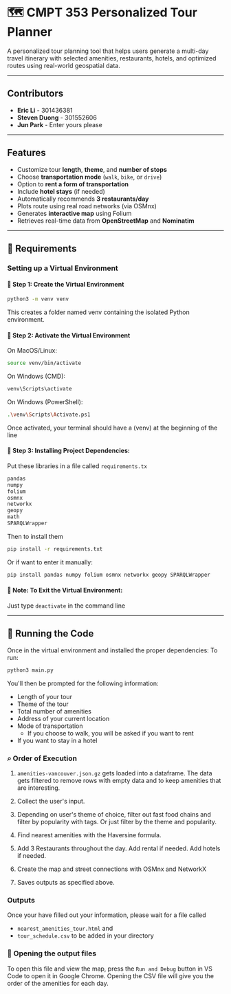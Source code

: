 # 🗺️ CMPT 353 Personalized Tour Planner

A personalized tour planning tool that helps users generate a multi-day travel itinerary with selected amenities, restaurants, hotels, and optimized routes using real-world geospatial data.

---

## Contributors
- **Eric Li** - 301436381  
- **Steven Duong** - 301552606
- **Jun Park** - Enter yours please

---

## Features
- Customize tour **length**, **theme**, and **number of stops**
- Choose **transportation mode** (`walk`, `bike`, or `drive`)
- Option to **rent a form of transportation**
- Include **hotel stays** (if needed)
- Automatically recommends **3 restaurants/day**
- Plots route using real road networks (via OSMnx)
- Generates **interactive map** using Folium
- Retrieves real-time data from **OpenStreetMap** and **Nominatim**

---

## 🔧 Requirements
### Setting up a Virtual Environment
#### 🔹 Step 1: Create the Virtual Environment
```bash
python3 -m venv venv
```
This creates a folder named venv containing the isolated Python environment.

#### 🔹 Step 2: Activate the Virtual Environment
On MacOS/Linux:
```bash
source venv/bin/activate
```
On Windows (CMD):
```bash
venv\Scripts\activate
```
On Windows (PowerShell):
```bash
.\venv\Scripts\Activate.ps1
```
Once activated, your terminal should have a (venv) at the beginning of the line

#### 🔹 Step 3: Installing Project Dependencies:
Put these libraries in a file called `requirements.tx`
```bash
pandas
numpy
folium
osmnx
networkx
geopy
math
SPARQLWrapper
```
Then to install them
```bash
pip install -r requirements.txt
```
Or if want to enter it manually:
```bash
pip install pandas numpy folium osmnx networkx geopy SPARQLWrapper
```

#### 🔹 Note: To Exit the Virtual Environment:
Just type `deactivate` in the command line

---

## 💨 Running the Code
Once in the virtual environment and installed the proper dependencies:
To run:
```bash
python3 main.py
```
You'll then be prompted for the following information:
- Length of your tour
- Theme of the tour
- Total number of amenities
- Address of your current location
- Mode of transportation
  - If you choose to walk, you will be asked if you want to rent
- If you want to stay in a hotel

### ⌕ Order of Execution

1. `amenities-vancouver.json.gz` gets loaded into a dataframe. The data gets filtered to remove rows with empty data and to keep amenities that are interesting.

2. Collect the user's input.

3. Depending on user's theme of choice, filter out fast food chains and filter by popularity with tags. Or just filter by the theme and popularity.

4. Find nearest amenities with the Haversine formula.

5. Add 3 Restaurants throughout the day. Add rental if needed. Add hotels if needed.

6. Create the map and street connections with OSMnx and NetworkX

7. Saves outputs as specified above. 

### Outputs
Once your have filled out your information, please wait for a file called
- `nearest_amenities_tour.html` and
- `tour_schedule.csv`
to be added in your directory

### 📍 Opening the output files
To open this file and view the map, press the `Run and Debug` button in VS Code to open it in Google Chrome.
Opening the CSV file will give you the order of the amenities for each day.
